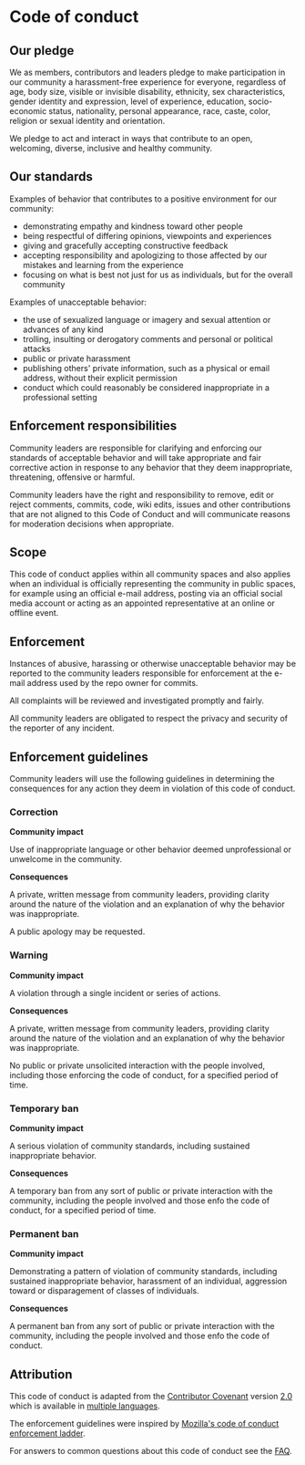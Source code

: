 # Code of conduct



## Our pledge

We as members, contributors and leaders pledge to make participation in our community a harassment-free experience for everyone, regardless of age, body size, visible or invisible disability, ethnicity, sex characteristics, gender identity and expression, level of experience, education, socio-economic status, nationality, personal appearance, race, caste, color, religion or sexual identity and orientation.

We pledge to act and interact in ways that contribute to an open, welcoming, diverse, inclusive and healthy community.



## Our standards

Examples of behavior that contributes to a positive environment for our community:
 - demonstrating empathy and kindness toward other people
 - being respectful of differing opinions, viewpoints and experiences
 - giving and gracefully accepting constructive feedback
 - accepting responsibility and apologizing to those affected by our mistakes and learning from the experience
 - focusing on what is best not just for us as individuals, but for the overall community

Examples of unacceptable behavior:
 - the use of sexualized language or imagery and sexual attention or advances of any kind
 - trolling, insulting or derogatory comments and personal or political attacks
 - public or private harassment
 - publishing others' private information, such as a physical or email address, without their explicit permission
 - conduct which could reasonably be considered inappropriate in a professional setting



## Enforcement responsibilities

Community leaders are responsible for clarifying and enforcing our standards of acceptable behavior and will take appropriate and fair corrective action in response to any behavior that they deem inappropriate, threatening, offensive or harmful.

Community leaders have the right and responsibility to remove, edit or reject comments, commits, code, wiki edits, issues and other contributions that are not aligned to this Code of Conduct and will communicate reasons for moderation decisions when appropriate.



## Scope

This code of conduct applies within all community spaces and also applies when an individual is officially representing the community in public spaces, for example using an official e-mail address, posting via an official social media account or acting as an appointed representative at an online or offline event.



## Enforcement

Instances of abusive, harassing or otherwise unacceptable behavior may be reported to the community leaders responsible for enforcement at the e-mail address used by the repo owner for commits.

All complaints will be reviewed and investigated promptly and fairly.

All community leaders are obligated to respect the privacy and security of the reporter of any incident.



## Enforcement guidelines

Community leaders will use the following guidelines in determining the consequences for any action they deem in violation of this code of conduct.


### Correction

**Community impact**

Use of inappropriate language or other behavior deemed unprofessional or unwelcome in the community.

**Consequences**

A private, written message from community leaders, providing clarity around the nature of the violation and an explanation of why the behavior was inappropriate.

A public apology may be requested.


### Warning

**Community impact**

A violation through a single incident or series of actions.

**Consequences**

A private, written message from community leaders, providing clarity around the nature of the violation and an explanation of why the behavior was inappropriate.

No public or private unsolicited interaction with the people involved, including those enforcing the code of conduct, for a specified period of time.


### Temporary ban

**Community impact**

A serious violation of community standards, including sustained inappropriate behavior.

**Consequences**

A temporary ban from any sort of public or private interaction with the community, including the people involved and those enfo the code of conduct, for a specified period of time.


### Permanent ban

**Community impact**

Demonstrating a pattern of violation of community standards, including sustained inappropriate behavior, harassment of an individual, aggression toward or disparagement of classes of individuals.

**Consequences**

A permanent ban from any sort of public or private interaction with the community, including the people involved and those enfo the code of conduct.



## Attribution

This code of conduct is adapted from the [Contributor Covenant](https://www.contributor-covenant.org) version [2.0](https://www.contributor-covenant.org/version/2/0/code_of_conduct.html) which is available in [multiple languages](https://www.contributor-covenant.org/translations).

The enforcement guidelines were inspired by [Mozilla's code of conduct enforcement ladder](https://github.com/mozilla/diversity).

For answers to common questions about this code of conduct see the [FAQ](https://www.contributor-covenant.org/faq).